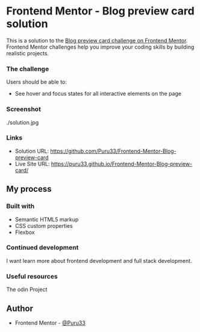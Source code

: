 # Frontend Mentor - Blog preview card solution

This is a solution to the [Blog preview card challenge on Frontend Mentor](https://www.frontendmentor.io/challenges/blog-preview-card-ckPaj01IcS). Frontend Mentor challenges help you improve your coding skills by building realistic projects. 


### The challenge

Users should be able to:

- See hover and focus states for all interactive elements on the page

### Screenshot
./solution.jpg


### Links

- Solution URL: https://github.com/Puru33/Frontend-Mentor-Blog-preview-card
- Live Site URL: https://puru33.github.io/Frontend-Mentor-Blog-preview-card/

## My process

### Built with

- Semantic HTML5 markup
- CSS custom properties
- Flexbox



### Continued development

I want learn more about frontend development and full stack development.



### Useful resources

The odin Project

## Author

- Frontend Mentor - [@Puru33]((https://www.frontendmentor.io/profile/Puru33))


